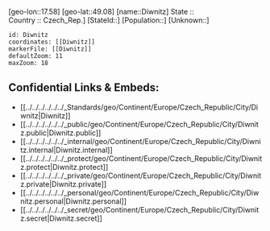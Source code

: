 ﻿---
location: [49.08,17.58] 
mapzoom: [7,12] 
mapmarker: city 
type: City
tags:
- geo/City


SpocWebEntityId: 29817
isDeleted: false
confidential: public

---
[geo-lon::17.58] 
[geo-lat::49.08] 
[name::Diwnitz] 
State ::  
Country :: Czech_Rep.] 
[StateId::] 
[Population::] 
[Unknown::] 


```leaflet
id: Diwnitz
coordinates: [[Diwnitz]] 
markerFile: [[Diwnitz]] 
defaultZoom: 11 
maxZoom: 18
```


## Confidential Links & Embeds: 
- [[../../../../../../_Standards/geo/Continent/Europe/Czech_Republic/City/Diwnitz|Diwnitz]] 
- [[../../../../../../_public/geo/Continent/Europe/Czech_Republic/City/Diwnitz.public|Diwnitz.public]] 
- [[../../../../../../_internal/geo/Continent/Europe/Czech_Republic/City/Diwnitz.internal|Diwnitz.internal]] 
- [[../../../../../../_protect/geo/Continent/Europe/Czech_Republic/City/Diwnitz.protect|Diwnitz.protect]] 
- [[../../../../../../_private/geo/Continent/Europe/Czech_Republic/City/Diwnitz.private|Diwnitz.private]] 
- [[../../../../../../_personal/geo/Continent/Europe/Czech_Republic/City/Diwnitz.personal|Diwnitz.personal]] 
- [[../../../../../../_secret/geo/Continent/Europe/Czech_Republic/City/Diwnitz.secret|Diwnitz.secret]] 
